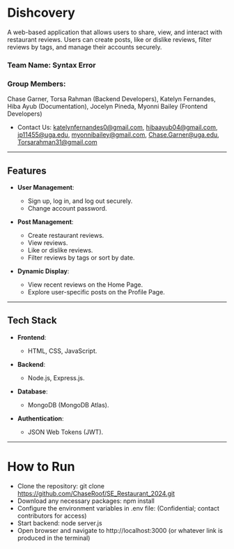 # Dishcovery

A web-based application that allows users to share, view, and interact with restaurant reviews. Users can create posts, like or dislike reviews, filter reviews by tags, and manage their accounts securely.


### Team Name: Syntax Error
### Group Members: 
Chase Garner, Torsa Rahman (Backend Developers),
Katelyn Fernandes, Hiba Ayub (Documentation),
Jocelyn Pineda, Myonni Bailey (Frontend Developers)

- Contact Us: katelynfernandes0@gmail.com, 
  hibaayub04@gmail.com, jp11455@uga.edu, myonnibailey@gmail.com, Chase.Garner@uga.edu, Torsarahman31@gmail.com


---

## Features

- **User Management**:
  - Sign up, log in, and log out securely.
  - Change account password.

- **Post Management**:
  - Create restaurant reviews.
  - View reviews.
  - Like or dislike reviews.
  - Filter reviews by tags or sort by date.

- **Dynamic Display**:
  - View recent reviews on the Home Page.
  - Explore user-specific posts on the Profile Page.

---

## Tech Stack

- **Frontend**:
  - HTML, CSS, JavaScript.

- **Backend**:
  - Node.js, Express.js.

- **Database**:
  - MongoDB (MongoDB Atlas).

- **Authentication**:
  - JSON Web Tokens (JWT).

---


# How to Run

- Clone the repository: git clone https://github.com/ChaseRoof/SE_Restaurant_2024.git
- Download any necessary packages: npm install
- Configure the environment variables in .env file: (Confidential; contact contributors for access)
- Start backend: node server.js
- Open browser and navigate to http://localhost:3000 (or whatever link is produced in the terminal)


